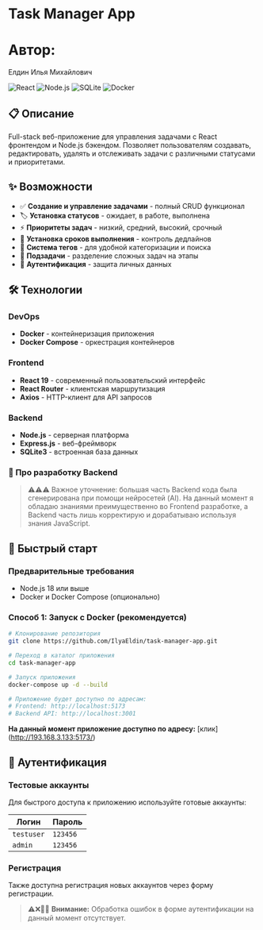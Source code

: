 # Task Manager App

# Автор:

Елдин Илья Михайлович

![React](https://img.shields.io/badge/React-19.2.0-blue)
![Node.js](https://img.shields.io/badge/Node.js-18+-green)
![SQLite](https://img.shields.io/badge/SQLite-Database-lightgrey)
![Docker](https://img.shields.io/badge/Docker-Container-blue)

## 📋 Описание

Full-stack веб-приложение для управления задачами с React фронтендом и Node.js бэкендом. Позволяет пользователям создавать, редактировать, удалять и отслеживать задачи с различными статусами и приоритетами.

## ✨ Возможности

- ✅ **Создание и управление задачами** - полный CRUD функционал
- 🏷️ **Установка статусов** - ожидает, в работе, выполнена
- ⚡ **Приоритеты задач** - низкий, средний, высокий, срочный
- 📅 **Установка сроков выполнения** - контроль дедлайнов
- 🔖 **Система тегов** - для удобной категоризации и поиска
- 📝 **Подзадачи** - разделение сложных задач на этапы
- 🔐 **Аутентификация** - защита личных данных

## 🛠 Технологии

### DevOps

- **Docker** - контейнеризация приложения
- **Docker Compose** - оркестрация контейнеров

### Frontend

- **React 19** - современный пользовательский интерфейс
- **React Router** - клиентская маршрутизация
- **Axios** - HTTP-клиент для API запросов

### Backend

- **Node.js** - серверная платформа
- **Express.js** - веб-фреймворк
- **SQLite3** - встроенная база данных

### 🤖 Про разработку Backend

> ⚠️⚠️⚠️ Важное уточнение: большая часть Backend кода была сгенерирована при помощи нейросетей (AI).
> На данный момент я обладаю знаниями преимущественно во Frontend разработке,
> а Backend часть лишь корректирую и дорабатываю используя знания JavaScript.

## 🚀 Быстрый старт

### Предварительные требования

- Node.js 18 или выше
- Docker и Docker Compose (опционально)

### Способ 1: Запуск с Docker (рекомендуется)

```bash
# Клонирование репозитория
git clone https://github.com/IlyaEldin/task-manager-app.git

# Переход в каталог приложения
cd task-manager-app

# Запуск приложения
docker-compose up -d --build

# Приложение будет доступно по адресам:
# Frontend: http://localhost:5173
# Backend API: http://localhost:3001
```

**На данный момент приложение доступно по адресу:** [клик] (http://193.168.3.133:5173/)

## 🔐 Аутентификация

### Тестовые аккаунты

Для быстрого доступа к приложению используйте готовые аккаунты:

| Логин      | Пароль   |
| ---------- | -------- |
| `testuser` | `123456` |
| `admin`    | `123456` |

### Регистрация

Также доступна регистрация новых аккаунтов через форму регистрации.

> ⚠️❌📢🚧 **Внимание:** Обработка ошибок в форме аутентификации на данный момент отсутствует.
